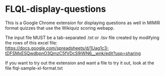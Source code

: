 # FLQL-display-questions

This is a Google Chrome extension for displaying questions as well in MIMIR format quizzes that use the Wikiquiz scoring webapp.

The input file MUST be a tab-separated .txt or .tsv file created by modifying the rows of this excel file: https://docs.google.com/spreadsheets/d/1Uag1c3-tDFSMxESQwdbpnO3QmzC5fVDcS9iWN6__wnk/edit?usp=sharing 

If you want to try out the extension and want a file to try it out, look at the file flql-sample-xl-format.txt
